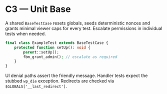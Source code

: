 # C3 — Unit Base

A shared `BaseTestCase` resets globals, seeds deterministic nonces and grants
minimal viewer caps for every test. Escalate permissions in individual tests
when needed.

```php
final class ExampleTest extends BaseTestCase {
    protected function setUp(): void {
        parent::setUp();
        fbm_grant_admin(); // escalate as required
    }
}
```

UI denial paths assert the friendly message. Handler tests expect the stubbed
`wp_die` exception. Redirects are checked via `$GLOBALS['__last_redirect']`.

